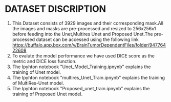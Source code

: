 # DATASET DISCRIPTION

1. This Dataset consists of 3929 images and their corresponding mask.All the images and masks are pre-processed and resized to 256x256x1 before feeding into the Unet,Multires Unet and Proposed Unet.The pre-processed dataset can be accessed using the following link https://buffalo.app.box.com/v/BrainTumorDependentFiles/folder/94776422608
2. To evalute the model performance we have used DICE score as the metric and DICE loss function.
3. The Ipyhton notebook "Unet_Model_Training.ipnynb" explains the training of Unet model.
4. The Ipyhton notebook "multires_Unet_Train.ipnynb" explains the training of MultiRes-Unet model.
5. The Ipyhton notebook "Proposed_unet_train.ipnynb" explains the training of Proposed Unet model.


